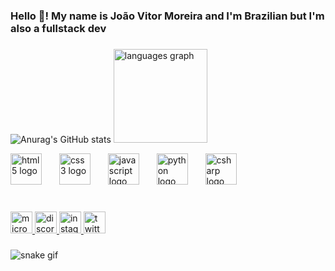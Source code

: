 <h3 align="left">Hello 👋! My name is João Vitor Moreira and I'm Brazilian but I'm also a fullstack dev</h3>

###

![Anurag's GitHub stats](https://github-readme-stats.vercel.app/api?username=jovigod888&showicons=true&theme=midnight-purple)
<img src="https://github-readme-stats.vercel.app/api/top-langs?username=jovigod888&locale=pt-br&hide_title=false&layout=compact&card_width=320&langs_count=5&theme=midnight-purple&hide_border=false" height="150" alt="languages graph"/>

<div align="left">
  <img src="https://cdn.jsdelivr.net/gh/devicons/devicon/icons/html5/html5-plain.svg" height="50" alt="html5 logo"  />
  <img width="20" />
  <img src="https://cdn.jsdelivr.net/gh/devicons/devicon/icons/css3/css3-plain.svg" height="50" alt="css3 logo"  />
  <img width="20" />
  <img src="https://cdn.jsdelivr.net/gh/devicons/devicon/icons/javascript/javascript-plain.svg" height="50" alt="javascript logo"  />
  <img width="20" />
  <img src="https://cdn.jsdelivr.net/gh/devicons/devicon/icons/python/python-plain.svg" height="50" alt="python logo"  />
  <img width="20" />
  <img src="https://cdn.jsdelivr.net/gh/devicons/devicon/icons/csharp/csharp-line.svg" height="50" alt="csharp logo"  />
</div>

###

###

<br clear="both">

<div align="left">
  <a href="mailto:joaovitormoreira5@outlook.com" target="_blank">
    <img src="https://img.shields.io/static/v1?message=Outlook&logo=microsoft-outlook&label=&color=0078D4&logoColor=white&labelColor=&style=for-the-badge" height="35" alt="microsoft-outlook logo"  />
  </a>
  <a href="https://discord.com/invite/B2WcSCyM" target="_blank">
    <img src="https://img.shields.io/static/v1?message=Discord&logo=discord&label=&color=7289DA&logoColor=white&labelColor=&style=for-the-badge" height="35" alt="discord logo"  />
  </a>
  <a href="https://www.instagram.com/jvitor_fxpr/" target="_blank">
    <img src="https://img.shields.io/static/v1?message=Instagram&logo=instagram&label=&color=E4405F&logoColor=white%20&labelColor=&style=for-the-badge" height="35" alt="instagram logo"  />
  </a>
  <a href="https://twitter.com/Jvitor_fxprr" target="_blank">
    <img src="https://img.shields.io/static/v1?message=Twitter&logo=twitter&label=&color=1DA1F2&logoColor=white&labelColor=&style=for-the-badge" height="35" alt="twitter logo"  />
  </a>
</div>

###

![snake gif](https://github.com/jovigod888/jovigod888/blob/output/github-contribution-grid-snake.svg)

###
